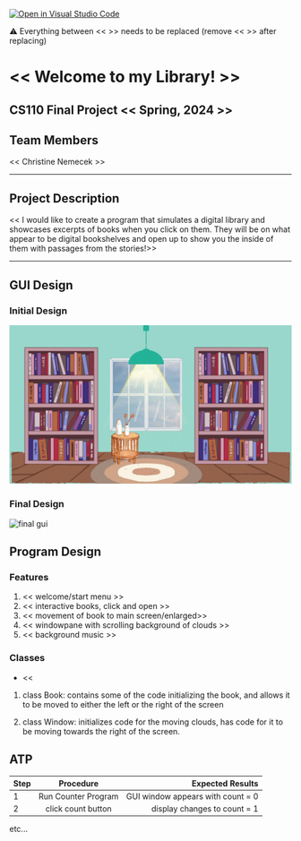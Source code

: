 [![Open in Visual Studio Code](https://classroom.github.com/assets/open-in-vscode-718a45dd9cf7e7f842a935f5ebbe5719a5e09af4491e668f4dbf3b35d5cca122.svg)](https://classroom.github.com/online_ide?assignment_repo_id=14588522&assignment_repo_type=AssignmentRepo)

:warning: Everything between << >> needs to be replaced (remove << >> after replacing)

# << Welcome to my Library! >>
## CS110 Final Project  << Spring, 2024 >>

## Team Members

<< Christine Nemecek >>

***

## Project Description

<< I would like to create a program that simulates a digital library and showcases excerpts of books when you click on them. They will be on what appear to be digital bookshelves and open up to show you the inside of them with passages from the stories!>>

***    

## GUI Design

### Initial Design

![initial gui](assets/gui.jpg)

### Final Design

![final gui](assets/finalgui.jpg)

## Program Design

### Features

1. << welcome/start menu >>
2. << interactive books, click and open >>
3. << movement of book to main screen/enlarged>>
4. << windowpane with scrolling background of clouds >>
5. << background music >>

### Classes

- << 
1. class Book: contains some of the code initializing the book, and allows it to be moved to either the left or the right of the screen

2. class Window: initializes code for the moving clouds, has code for it to be moving towards the right of the screen.
>>

## ATP

| Step                 |Procedure             |Expected Results                   |
|----------------------|:--------------------:|----------------------------------:|
|  1                   | Run Counter Program  |GUI window appears with count = 0  |
|  2                   | click count button   | display changes to count = 1      |
etc...
